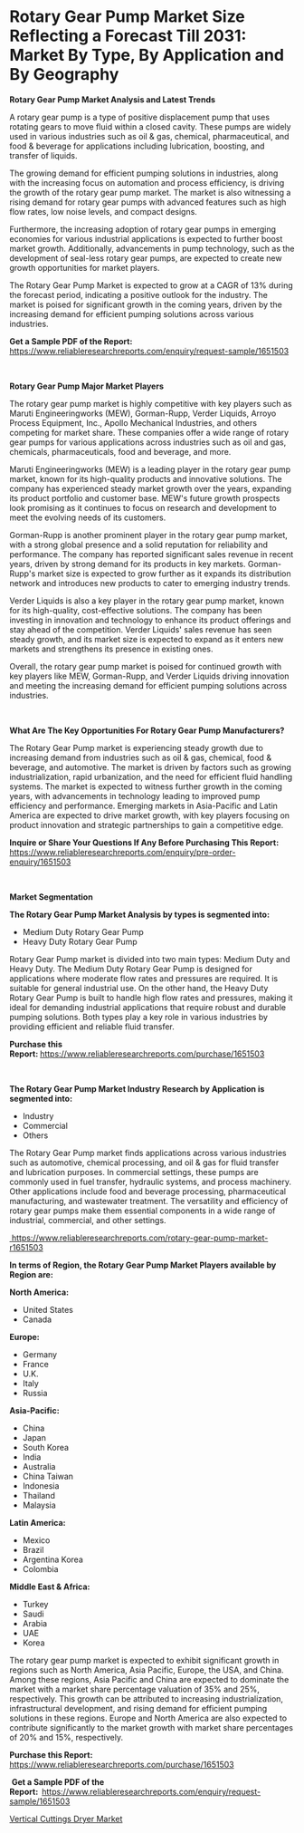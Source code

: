 <p><h1>Rotary Gear Pump Market Size Reflecting a Forecast Till 2031: Market By Type, By Application and By Geography</h1></p><p><strong>Rotary Gear Pump Market Analysis and Latest Trends</strong></p>
<p><p>A rotary gear pump is a type of positive displacement pump that uses rotating gears to move fluid within a closed cavity. These pumps are widely used in various industries such as oil & gas, chemical, pharmaceutical, and food & beverage for applications including lubrication, boosting, and transfer of liquids.</p><p>The growing demand for efficient pumping solutions in industries, along with the increasing focus on automation and process efficiency, is driving the growth of the rotary gear pump market. The market is also witnessing a rising demand for rotary gear pumps with advanced features such as high flow rates, low noise levels, and compact designs.</p><p>Furthermore, the increasing adoption of rotary gear pumps in emerging economies for various industrial applications is expected to further boost market growth. Additionally, advancements in pump technology, such as the development of seal-less rotary gear pumps, are expected to create new growth opportunities for market players.</p><p>The Rotary Gear Pump Market is expected to grow at a CAGR of 13% during the forecast period, indicating a positive outlook for the industry. The market is poised for significant growth in the coming years, driven by the increasing demand for efficient pumping solutions across various industries.</p></p>
<p><strong>Get a Sample PDF of the Report:&nbsp;</strong> <a href="https://www.reliableresearchreports.com/enquiry/request-sample/1651503">https://www.reliableresearchreports.com/enquiry/request-sample/1651503</a></p>
<p>&nbsp;</p>
<p><strong>Rotary Gear Pump Major Market Players</strong></p>
<p><p>The rotary gear pump market is highly competitive with key players such as Maruti Engineeringworks (MEW), Gorman-Rupp, Verder Liquids, Arroyo Process Equipment, Inc., Apollo Mechanical Industries, and others competing for market share. These companies offer a wide range of rotary gear pumps for various applications across industries such as oil and gas, chemicals, pharmaceuticals, food and beverage, and more.</p><p>Maruti Engineeringworks (MEW) is a leading player in the rotary gear pump market, known for its high-quality products and innovative solutions. The company has experienced steady market growth over the years, expanding its product portfolio and customer base. MEW's future growth prospects look promising as it continues to focus on research and development to meet the evolving needs of its customers.</p><p>Gorman-Rupp is another prominent player in the rotary gear pump market, with a strong global presence and a solid reputation for reliability and performance. The company has reported significant sales revenue in recent years, driven by strong demand for its products in key markets. Gorman-Rupp's market size is expected to grow further as it expands its distribution network and introduces new products to cater to emerging industry trends.</p><p>Verder Liquids is also a key player in the rotary gear pump market, known for its high-quality, cost-effective solutions. The company has been investing in innovation and technology to enhance its product offerings and stay ahead of the competition. Verder Liquids' sales revenue has seen steady growth, and its market size is expected to expand as it enters new markets and strengthens its presence in existing ones.</p><p>Overall, the rotary gear pump market is poised for continued growth with key players like MEW, Gorman-Rupp, and Verder Liquids driving innovation and meeting the increasing demand for efficient pumping solutions across industries.</p></p>
<p>&nbsp;</p>
<p><strong>What Are The Key Opportunities For Rotary Gear Pump Manufacturers?</strong></p>
<p><p>The Rotary Gear Pump market is experiencing steady growth due to increasing demand from industries such as oil & gas, chemical, food & beverage, and automotive. The market is driven by factors such as growing industrialization, rapid urbanization, and the need for efficient fluid handling systems. The market is expected to witness further growth in the coming years, with advancements in technology leading to improved pump efficiency and performance. Emerging markets in Asia-Pacific and Latin America are expected to drive market growth, with key players focusing on product innovation and strategic partnerships to gain a competitive edge.</p></p>
<p><strong>Inquire or Share Your Questions If Any Before Purchasing This Report:</strong> <a href="https://www.reliableresearchreports.com/enquiry/pre-order-enquiry/1651503">https://www.reliableresearchreports.com/enquiry/pre-order-enquiry/1651503</a></p>
<p>&nbsp;</p>
<p><strong>Market Segmentation</strong></p>
<p><strong>The Rotary Gear Pump Market Analysis by types is segmented into:</strong></p>
<p><ul><li>Medium Duty Rotary Gear Pump</li><li>Heavy Duty Rotary Gear Pump</li></ul></p>
<p><p>Rotary Gear Pump market is divided into two main types: Medium Duty and Heavy Duty. The Medium Duty Rotary Gear Pump is designed for applications where moderate flow rates and pressures are required. It is suitable for general industrial use. On the other hand, the Heavy Duty Rotary Gear Pump is built to handle high flow rates and pressures, making it ideal for demanding industrial applications that require robust and durable pumping solutions. Both types play a key role in various industries by providing efficient and reliable fluid transfer.</p></p>
<p><strong>Purchase this Report:&nbsp;</strong><a href="https://www.reliableresearchreports.com/purchase/1651503">https://www.reliableresearchreports.com/purchase/1651503</a></p>
<p>&nbsp;</p>
<p><strong>The Rotary Gear Pump Market Industry Research by Application is segmented into:</strong></p>
<p><ul><li>Industry</li><li>Commercial</li><li>Others</li></ul></p>
<p><p>The Rotary Gear Pump market finds applications across various industries such as automotive, chemical processing, and oil & gas for fluid transfer and lubrication purposes. In commercial settings, these pumps are commonly used in fuel transfer, hydraulic systems, and process machinery. Other applications include food and beverage processing, pharmaceutical manufacturing, and wastewater treatment. The versatility and efficiency of rotary gear pumps make them essential components in a wide range of industrial, commercial, and other settings.</p></p>
<p><a href="https://www.reliableresearchreports.com/rotary-gear-pump-market-r1651503">&nbsp;https://www.reliableresearchreports.com/rotary-gear-pump-market-r1651503</a></p>
<p><strong>In terms of Region, the Rotary Gear Pump Market Players available by Region are:</strong></p>
<p>
    <p> <strong> North America: </strong>
        <ul>
            <li>United States</li>
            <li>Canada</li>
        </ul>
        </p> 
    <p> <strong> Europe: </strong>
        <ul>
            <li>Germany</li>
            <li>France</li>
            <li>U.K.</li>
            <li>Italy</li>
            <li>Russia</li>
        </ul>
        </p> 
    <p> <strong> Asia-Pacific: </strong>
        <ul>
            <li>China</li>
            <li>Japan</li>
            <li>South Korea</li>
            <li>India</li>
            <li>Australia</li>
            <li>China Taiwan</li>
            <li>Indonesia</li>
            <li>Thailand</li>
            <li>Malaysia</li>
        </ul>
        </p> 
    <p> <strong> Latin America: </strong>
        <ul>
            <li>Mexico</li>
            <li>Brazil</li>
            <li>Argentina Korea</li>
            <li>Colombia</li>
        </ul>
        </p> 
    <p> <strong> Middle East & Africa: </strong>
        <ul>
            <li>Turkey</li>
            <li>Saudi</li>
            <li>Arabia</li>
            <li>UAE</li>
            <li>Korea</li>
        </ul>
    </p>
    </p>
<p><p>The rotary gear pump market is expected to exhibit significant growth in regions such as North America, Asia Pacific, Europe, the USA, and China. Among these regions, Asia Pacific and China are expected to dominate the market with a market share percentage valuation of 35% and 25%, respectively. This growth can be attributed to increasing industrialization, infrastructural development, and rising demand for efficient pumping solutions in these regions. Europe and North America are also expected to contribute significantly to the market growth with market share percentages of 20% and 15%, respectively.</p></p>
<p><strong>Purchase this Report: </strong><a href="https://www.reliableresearchreports.com/purchase/1651503">https://www.reliableresearchreports.com/purchase/1651503</a></p>
<p>&nbsp;<strong>Get a Sample PDF of the Report:&nbsp;&nbsp;</strong><a href="https://www.reliableresearchreports.com/enquiry/request-sample/1651503">https://www.reliableresearchreports.com/enquiry/request-sample/1651503</a></p>
<p><strong></strong></p>
<p><p><a href="https://github.com/pizolina/Market-Research-Report-List-4/blob/main/vertical-cuttings-dryer-market.md">Vertical Cuttings Dryer Market</a></p></p>